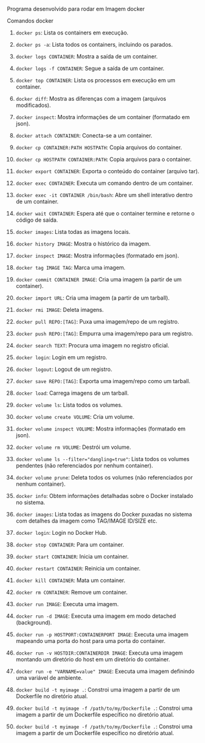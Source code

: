 Programa desenvolvido para rodar em Imagem docker

Comandos docker
1. `docker ps`: Lista os containers em execução.

2. `docker ps -a`: Lista todos os containers, incluindo os parados.

3. `docker logs CONTAINER`: Mostra a saída de um container.

4. `docker logs -f CONTAINER`: Segue a saída de um container.

5. `docker top CONTAINER`: Lista os processos em execução em um container.

6. `docker diff`: Mostra as diferenças com a imagem (arquivos modificados).

7. `docker inspect`: Mostra informações de um container (formatado em json).

8. `docker attach CONTAINER`: Conecta-se a um container.

9. `docker cp CONTAINER:PATH HOSTPATH`: Copia arquivos do container.

10. `docker cp HOSTPATH CONTAINER:PATH`: Copia arquivos para o container.

11. `docker export CONTAINER`: Exporta o conteúdo do container (arquivo tar).

12. `docker exec CONTAINER`: Executa um comando dentro de um container.

13. `docker exec -it CONTAINER /bin/bash`: Abre um shell interativo dentro de um container.

14. `docker wait CONTAINER`: Espera até que o container termine e retorne o código de saída.

15. `docker images`: Lista todas as imagens locais.

16. `docker history IMAGE`: Mostra o histórico da imagem.

17. `docker inspect IMAGE`: Mostra informações (formatado em json).

18. `docker tag IMAGE TAG`: Marca uma imagem.

19. `docker commit CONTAINER IMAGE`: Cria uma imagem (a partir de um container).

20. `docker import URL`: Cria uma imagem (a partir de um tarball).

21. `docker rmi IMAGE`: Deleta imagens.

22. `docker pull REPO:[TAG]`: Puxa uma imagem/repo de um registro.

23. `docker push REPO:[TAG]`: Empurra uma imagem/repo para um registro.

24. `docker search TEXT`: Procura uma imagem no registro oficial.

25. `docker login`: Login em um registro.

26. `docker logout`: Logout de um registro.

27. `docker save REPO:[TAG]`: Exporta uma imagem/repo como um tarball.

28. `docker load`: Carrega imagens de um tarball.

29. `docker volume ls`: Lista todos os volumes.

30. `docker volume create VOLUME`: Cria um volume.

31. `docker volume inspect VOLUME`: Mostra informações (formatado em json).

32. `docker volume rm VOLUME`: Destrói um volume.

33. `docker volume ls --filter="dangling=true"`: Lista todos os volumes pendentes (não referenciados por nenhum container).

34. `docker volume prune`: Deleta todos os volumes (não referenciados por nenhum container).

35. `docker info`: Obtem informações detalhadas sobre o Docker instalado no sistema.

36. `docker images`: Lista todas as imagens do Docker puxadas no sistema com detalhes da imagem como TAG/IMAGE ID/SIZE etc.

37. `docker login`: Login no Docker Hub.

38. `docker stop CONTAINER`: Para um container.

39. `docker start CONTAINER`: Inicia um container.

40. `docker restart CONTAINER`: Reinicia um container.

41. `docker kill CONTAINER`: Mata um container.

42. `docker rm CONTAINER`: Remove um container.

43. `docker run IMAGE`: Executa uma imagem.

44. `docker run -d IMAGE`: Executa uma imagem em modo detached (background).

45. `docker run -p HOSTPORT:CONTAINERPORT IMAGE`: Executa uma imagem mapeando uma porta do host para uma porta do container.

46. `docker run -v HOSTDIR:CONTAINERDIR IMAGE`: Executa uma imagem montando um diretório do host em um diretório do container.

47. `docker run -e "VARNAME=value" IMAGE`: Executa uma imagem definindo uma variável de ambiente.

48. `docker build -t myimage .`: Constroi uma imagem a partir de um Dockerfile no diretório atual.

49. `docker build -t myimage -f /path/to/my/Dockerfile .`: Constroi uma imagem a partir de um Dockerfile específico no diretório atual.

50. `docker build -t myimage -f /path/to/my/Dockerfile .`: Constroi uma imagem a partir de um Dockerfile específico no diretório atual.